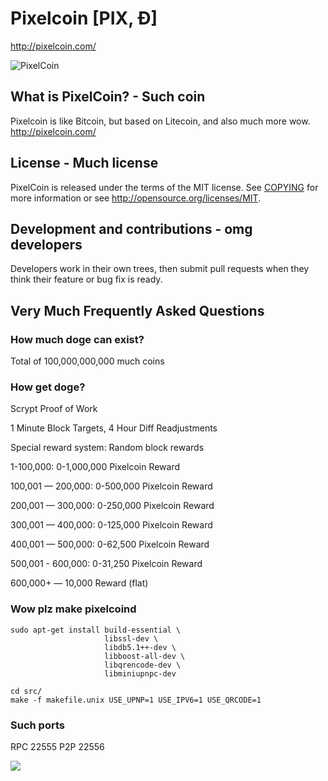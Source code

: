 # Pixelcoin [PIX, Ð]
http://pixelcoin.com/

![PixelCoin](http://static.tumblr.com/ppdj5y9/Ae9mxmxtp/300coin.png)

## What is PixelCoin? - Such coin
Pixelcoin is like Bitcoin, but based on Litecoin, and also much more wow.
http://pixelcoin.com/

## License - Much license
PixelCoin is released under the terms of the MIT license. See [COPYING](COPYING)
for more information or see http://opensource.org/licenses/MIT.

## Development and contributions - omg developers
Developers work in their own trees, then submit pull requests when they think
their feature or bug fix is ready.

## Very Much Frequently Asked Questions

### How much doge can exist?
Total of 100,000,000,000 much coins

### How get doge?
Scrypt Proof of Work

1 Minute Block Targets, 4 Hour Diff Readjustments

Special reward system: Random block rewards

1-100,000: 0-1,000,000 Pixelcoin Reward

100,001 — 200,000: 0-500,000 Pixelcoin Reward

200,001 — 300,000: 0-250,000 Pixelcoin Reward

300,001 — 400,000: 0-125,000 Pixelcoin Reward

400,001 — 500,000: 0-62,500 Pixelcoin Reward

500,001 - 600,000: 0-31,250 Pixelcoin Reward

600,000+ — 10,000 Reward (flat)

### Wow plz make pixelcoind

    sudo apt-get install build-essential \
                         libssl-dev \
                         libdb5.1++-dev \
                         libboost-all-dev \
                         libqrencode-dev \
                         libminiupnpc-dev

    cd src/
    make -f makefile.unix USE_UPNP=1 USE_IPV6=1 USE_QRCODE=1

### Such ports
RPC 22555
P2P 22556

![](http://dogesay.com/wow//////such/coin)
